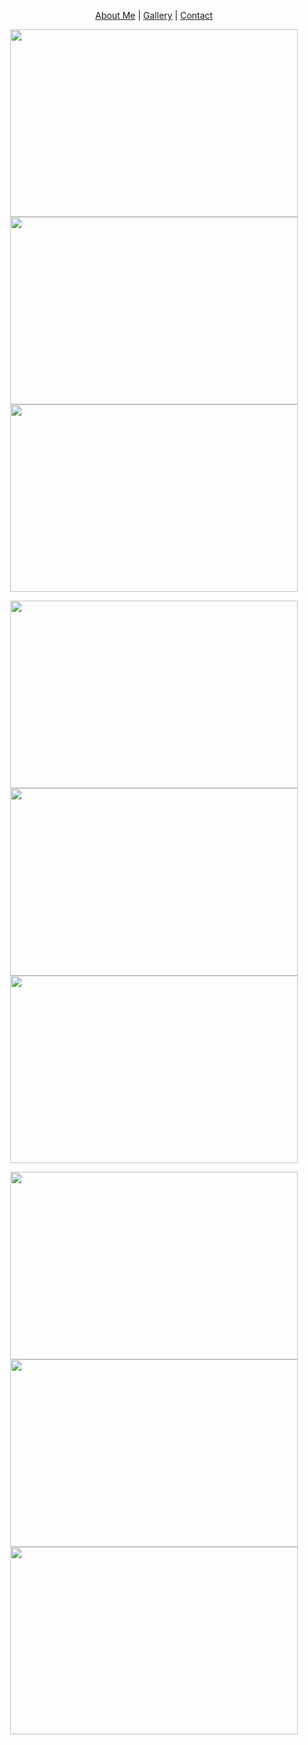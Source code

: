 <p align="center">
  <a href="#">About Me</a> |
  <a href="#">Gallery</a> |
  <a href="#">Contact</a>
</p>


<p align="center">
  <img width="460" height="300" src="https://snmizeras.github.io/portfolio/04-nature_721703848.jpg">
  <img width="460" height="300" src="https://snmizeras.github.io/portfolio/loveourplanet-4851331__340.webp">
  <img width="460" height="300" src="https://snmizeras.github.io/portfolio/photo-1541963463532-d68292c34b19.jfif">
</p>

<p align="center">
  <img width="460" height="300" src="https://snmizeras.github.io/portfolio/04-nature_721703848.jpg">
  <img width="460" height="300" src="https://snmizeras.github.io/portfolio/loveourplanet-4851331__340.webp">
  <img width="460" height="300" src="https://snmizeras.github.io/portfolio/photo-1541963463532-d68292c34b19.jfif">
</p>

<p align="center">
  <img width="460" height="300" src="https://snmizeras.github.io/portfolio/04-nature_721703848.jpg">
  <img width="460" height="300" src="https://snmizeras.github.io/portfolio/loveourplanet-4851331__340.webp">
  <img width="460" height="300" src="https://snmizeras.github.io/portfolio/photo-1541963463532-d68292c34b19.jfif">
</p>
